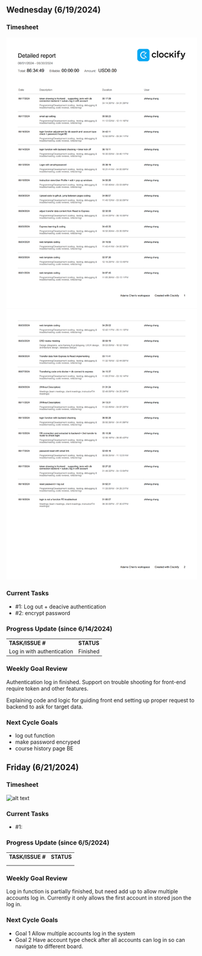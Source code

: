 
## Wednesday (6/19/2024)

### Timesheet
![alt text](6-18report1.png)
![alt text](6-18report2.png)

### Current Tasks
  * #1: Log out + deacive authentication 
  * #2: encrypt password 

### Progress Update (since 6/14/2024)
<table>
    <tr>
        <td><strong>TASK/ISSUE #</strong>
        </td>
        <td><strong>STATUS</strong>
        </td>
    </tr>
    <tr>
        <!-- Task/Issue # -->
        <td>Log in with authentication
        </td>
        <!-- Status -->
        <td>Finished
        </td>
    </tr>   
</table>

### Weekly Goal Review

Authentication log in finished. Support on trouble shooting for front-end require token and other features.

Explaining code and logic for guiding front end setting up proper request to backend to ask for target data.

### Next Cycle Goals
  * log out function
  * make password encryped
  * course history page BE


<!--------------------------------------------------------------------------------------------------------------------------------------------------------------------------------------------->
## Friday (6/21/2024)

### Timesheet
![alt text]()

### Current Tasks
  * #1: 

### Progress Update (since 6/5/2024)
<table>
    <tr>
        <td><strong>TASK/ISSUE #</strong>
        </td>
        <td><strong>STATUS</strong>
        </td>
    </tr>
    <tr>
        <!-- Task/Issue # -->
        <td>
          </td>
        <!-- Status -->
        <td>
          </td>
    </tr>
    <tr>
        <!-- Task/Issue # -->
        <td>
          </td>
        <!-- Status -->
        <td>
          </td>
    </tr>
</table>

### Weekly Goal Review

Log in function is partially finished, but need add up to allow multiple accounts log in. Currently it only allows the first account in stored json the log in.

### Next Cycle Goals
  * Goal 1 Allow multiple accounts log in the system
  * Goal 2 Have account type check after all accounts can log in so can navigate to different board.
